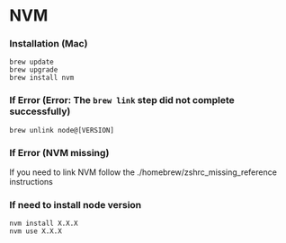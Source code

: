 # NVM

### Installation (Mac)
```
brew update
brew upgrade
brew install nvm
```

### If Error (Error: The `brew link` step did not complete successfully)
```
brew unlink node@[VERSION]
```

### If Error (NVM missing)
If you need to link NVM follow the ./homebrew/zshrc_missing_reference instructions


### If need to install node version
```
nvm install X.X.X
nvm use X.X.X
```
